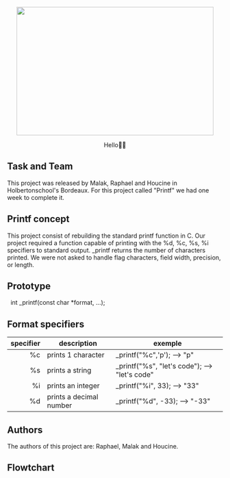 <p align="center">
  <img width="460" height="300" src="https://www.computerhope.com/cdn/linux/printf.gif">
</p>
<p align="center">
Hello👋🏻
</p>



## Task and Team

This project was released by Malak, Raphael and Houcine in Holbertonschool's Bordeaux.
For this project called "Printf" we had one week to complete it. 

## Printf concept

This project consist of rebuilding the standard printf function in C. Our project required a function capable of printing with the %d, %c, %s, %i specifiers to standard output. _printf returns the number of characters printed. 
We were not asked to handle flag characters, field width, precision, or length.


## Prototype
 
int _printf(const char *format, ...);
## Format specifiers
| specifier |        description       |                  exemple                       |
|----------:|--------------------------|------------------------------------------------|
|    %c     | prints 1 character       | _printf("%c",'p');           --> "p"           |
|    %s     | prints a string          | _printf("%s", "let's code"); --> "let's code"  |
|    %i     | prints an integer        | _printf("%i", 33);           --> "33"          |
|    %d     | prints a decimal number  | _printf("%d", -33);          --> "-33"         |



## Authors

The authors of this project are: Raphael, Malak and Houcine.

## Flowtchart

 
